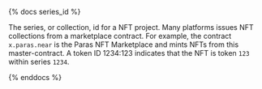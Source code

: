 {% docs series_id %}

The series, or collection, id for a NFT project. Many platforms issues NFT collections from a marketplace contract. For example, the contract `x.paras.near` is the Paras NFT Marketplace and mints NFTs from this master-contract. A token ID 1234:123 indicates that the NFT is token `123` within series `1234`.

{% enddocs %}
